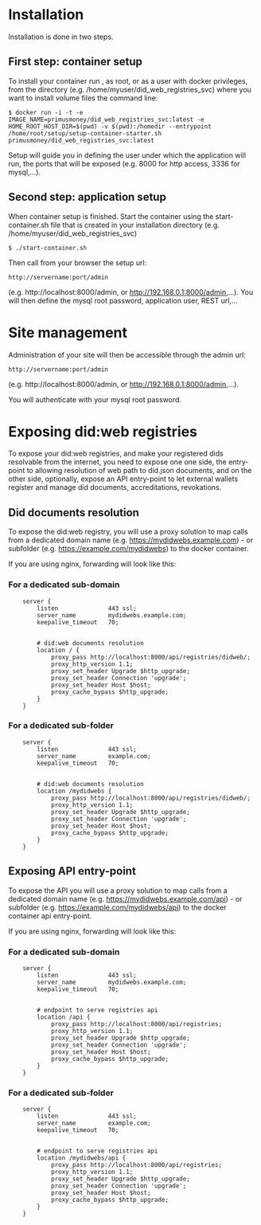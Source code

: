 Installation
============
Installation is done in two steps.

First step: container setup
------------------------------------

To install your container run , as root, or as a user with docker privileges, from the directory (e.g. /home/myuser/did_web_registries_svc) where you want to install volume files the command line:

`$ docker run -i -t -e IMAGE_NAME=primusmoney/did_web_registries_svc:latest -e HOME_ROOT_HOST_DIR=$(pwd) -v $(pwd):/homedir --entrypoint /home/root/setup/setup-container-starter.sh primusmoney/did_web_registries_svc:latest`

Setup will guide you in defining the user under which the application will run, the ports that will be exposed (e.g. 8000 for http access, 3336 for mysql,...).

Second step: application setup
-------------------------------------------
When container setup is finished. Start the container using the start-container.sh file that is created in your installation directory (e.g. /home/myuser/did_web_registries_svc)

`$ ./start-container.sh`

Then call from your browser the setup url:

`http://servername:port/admin`

(e.g. http://localhost:8000/admin, or http://192.168.0.1:8000/admin,...). You will then define the mysql root password, application user, REST url,...

Site management
===============

Administration of your site will then be accessible through the admin url:

`http://servername:port/admin`

(e.g. http://localhost:8000/admin, or http://192.168.0.1:8000/admin,...).


You will authenticate with your mysql root password.

Exposing did:web registries
===========================

To expose your did:web registries, and make your registered dids resolvable from the internet, you need to expose one one side, the entry-point to allowing resolution of web path to did.json documents, and on the other side, optionally, expose an API entry-point to let external wallets register and manage did documents, accreditations, revokations.

Did documents resolution
------------------------
To expose the did:web registry, you will use a proxy solution to map calls from a dedicated domain name (e.g. https://mydidwebs.example.com) - or subfolder (e.g. https://example.com/mydidwebs) to the docker container.

If you are using nginx, forwarding will look like this:

### For a dedicated sub-domain

```
	server {
		listen              443 ssl;
		server_name         mydidwebs.example.com;
		keepalive_timeout   70;


		# did:web documents resolution
		location / {
			proxy_pass http://localhost:8000/api/registries/didweb/;
			proxy_http_version 1.1;
			proxy_set_header Upgrade $http_upgrade;
			proxy_set_header Connection 'upgrade';
			proxy_set_header Host $host;
			proxy_cache_bypass $http_upgrade;
		}
	}
```

### For a dedicated sub-folder

```
	server {
		listen              443 ssl;
		server_name         example.com;
		keepalive_timeout   70;


		# did:web documents resolution
		location /mydidwebs {
			proxy_pass http://localhost:8000/api/registries/didweb/;
			proxy_http_version 1.1;
			proxy_set_header Upgrade $http_upgrade;
			proxy_set_header Connection 'upgrade';
			proxy_set_header Host $host;
			proxy_cache_bypass $http_upgrade;
		}
	}
```

Exposing API entry-point
------------------------
To expose the API you will use a proxy solution to map calls from a dedicated domain name (e.g. https://mydidwebs.example.com/api) - or subfolder (e.g. https://example.com/mydidwebs/api) to the docker container api entry-point.

If you are using nginx, forwarding will look like this:

### For a dedicated sub-domain

```
	server {
		listen              443 ssl;
		server_name         mydidwebs.example.com;
		keepalive_timeout   70;


		# endpoint to serve registries api
		location /api {
			proxy_pass http://localhost:8000/api/registries;
			proxy_http_version 1.1;
			proxy_set_header Upgrade $http_upgrade;
			proxy_set_header Connection 'upgrade';
			proxy_set_header Host $host;
			proxy_cache_bypass $http_upgrade;
		}
	}
```

### For a dedicated sub-folder

```
	server {
		listen              443 ssl;
		server_name         example.com;
		keepalive_timeout   70;


		# endpoint to serve registries api
		location /mydidwebs/api {
			proxy_pass http://localhost:8000/api/registries;
			proxy_http_version 1.1;
			proxy_set_header Upgrade $http_upgrade;
			proxy_set_header Connection 'upgrade';
			proxy_set_header Host $host;
			proxy_cache_bypass $http_upgrade;
		}
	}
```